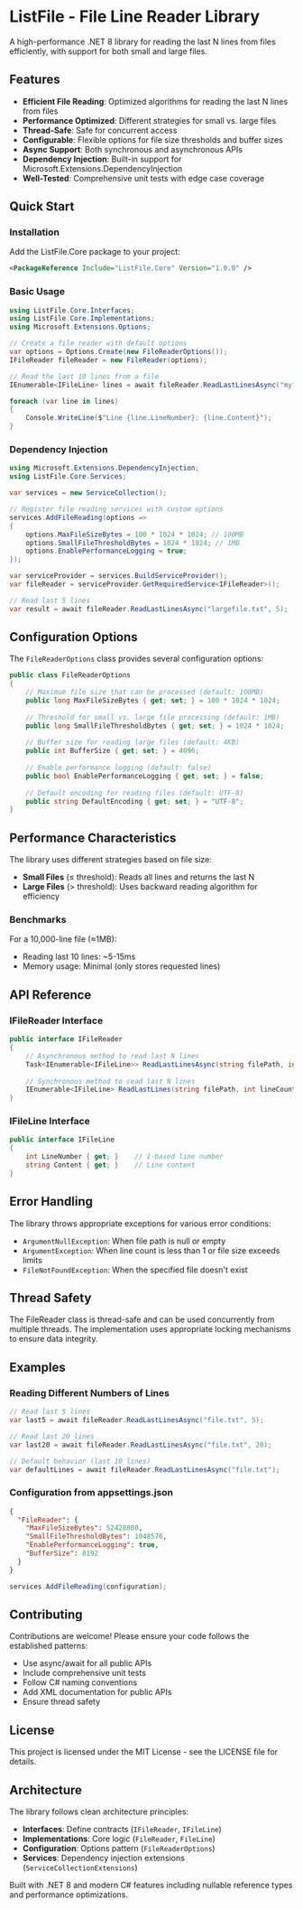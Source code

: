 # ListFile - File Line Reader Library

A high-performance .NET 8 library for reading the last N lines from files efficiently, with support for both small and large files.

## Features

- **Efficient File Reading**: Optimized algorithms for reading the last N lines from files
- **Performance Optimized**: Different strategies for small vs. large files
- **Thread-Safe**: Safe for concurrent access
- **Configurable**: Flexible options for file size thresholds and buffer sizes
- **Async Support**: Both synchronous and asynchronous APIs
- **Dependency Injection**: Built-in support for Microsoft.Extensions.DependencyInjection
- **Well-Tested**: Comprehensive unit tests with edge case coverage

## Quick Start

### Installation

Add the ListFile.Core package to your project:

```xml
<PackageReference Include="ListFile.Core" Version="1.0.0" />
```

### Basic Usage

```csharp
using ListFile.Core.Interfaces;
using ListFile.Core.Implementations;
using Microsoft.Extensions.Options;

// Create a file reader with default options
var options = Options.Create(new FileReaderOptions());
IFileReader fileReader = new FileReader(options);

// Read the last 10 lines from a file
IEnumerable<IFileLine> lines = await fileReader.ReadLastLinesAsync("myfile.txt");

foreach (var line in lines)
{
    Console.WriteLine($"Line {line.LineNumber}: {line.Content}");
}
```

### Dependency Injection

```csharp
using Microsoft.Extensions.DependencyInjection;
using ListFile.Core.Services;

var services = new ServiceCollection();

// Register file reading services with custom options
services.AddFileReading(options =>
{
    options.MaxFileSizeBytes = 100 * 1024 * 1024; // 100MB
    options.SmallFileThresholdBytes = 1024 * 1024; // 1MB
    options.EnablePerformanceLogging = true;
});

var serviceProvider = services.BuildServiceProvider();
var fileReader = serviceProvider.GetRequiredService<IFileReader>();

// Read last 5 lines
var result = await fileReader.ReadLastLinesAsync("largefile.txt", 5);
```

## Configuration Options

The `FileReaderOptions` class provides several configuration options:

```csharp
public class FileReaderOptions
{
    // Maximum file size that can be processed (default: 100MB)
    public long MaxFileSizeBytes { get; set; } = 100 * 1024 * 1024;
    
    // Threshold for small vs. large file processing (default: 1MB)
    public long SmallFileThresholdBytes { get; set; } = 1024 * 1024;
    
    // Buffer size for reading large files (default: 4KB)
    public int BufferSize { get; set; } = 4096;
    
    // Enable performance logging (default: false)
    public bool EnablePerformanceLogging { get; set; } = false;
    
    // Default encoding for reading files (default: UTF-8)
    public string DefaultEncoding { get; set; } = "UTF-8";
}
```

## Performance Characteristics

The library uses different strategies based on file size:

- **Small Files** (≤ threshold): Reads all lines and returns the last N
- **Large Files** (> threshold): Uses backward reading algorithm for efficiency

### Benchmarks

For a 10,000-line file (≈1MB):
- Reading last 10 lines: ~5-15ms
- Memory usage: Minimal (only stores requested lines)

## API Reference

### IFileReader Interface

```csharp
public interface IFileReader
{
    // Asynchronous method to read last N lines
    Task<IEnumerable<IFileLine>> ReadLastLinesAsync(string filePath, int lineCount = 10);
    
    // Synchronous method to read last N lines  
    IEnumerable<IFileLine> ReadLastLines(string filePath, int lineCount = 10);
}
```

### IFileLine Interface

```csharp
public interface IFileLine
{
    int LineNumber { get; }    // 1-based line number
    string Content { get; }    // Line content
}
```

## Error Handling

The library throws appropriate exceptions for various error conditions:

- `ArgumentNullException`: When file path is null or empty
- `ArgumentException`: When line count is less than 1 or file size exceeds limits
- `FileNotFoundException`: When the specified file doesn't exist

## Thread Safety

The FileReader class is thread-safe and can be used concurrently from multiple threads. The implementation uses appropriate locking mechanisms to ensure data integrity.

## Examples

### Reading Different Numbers of Lines

```csharp
// Read last 5 lines
var last5 = await fileReader.ReadLastLinesAsync("file.txt", 5);

// Read last 20 lines  
var last20 = await fileReader.ReadLastLinesAsync("file.txt", 20);

// Default behavior (last 10 lines)
var defaultLines = await fileReader.ReadLastLinesAsync("file.txt");
```

### Configuration from appsettings.json

```json
{
  "FileReader": {
    "MaxFileSizeBytes": 52428800,
    "SmallFileThresholdBytes": 1048576,
    "EnablePerformanceLogging": true,
    "BufferSize": 8192
  }
}
```

```csharp
services.AddFileReading(configuration);
```

## Contributing

Contributions are welcome! Please ensure your code follows the established patterns:

- Use async/await for all public APIs
- Include comprehensive unit tests
- Follow C# naming conventions
- Add XML documentation for public APIs
- Ensure thread safety

## License

This project is licensed under the MIT License - see the LICENSE file for details.

## Architecture

The library follows clean architecture principles:

- **Interfaces**: Define contracts (`IFileReader`, `IFileLine`)
- **Implementations**: Core logic (`FileReader`, `FileLine`)
- **Configuration**: Options pattern (`FileReaderOptions`)
- **Services**: Dependency injection extensions (`ServiceCollectionExtensions`)

Built with .NET 8 and modern C# features including nullable reference types and performance optimizations. 